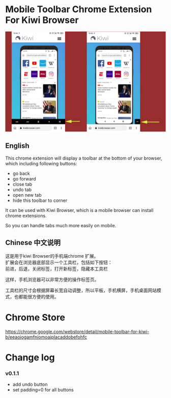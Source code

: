 
# Mobile Toolbar Chrome Extension For Kiwi Browser 
![alt text](https://raw.githubusercontent.com/butaixianran/Mobile-Toolbar-For-Kiwi-Browser/main/pic/screen.jpg)  

## English
This chrome extension will display a toolbar at the bottom of your browser, which including following buttons:  
* go back  
* go forward  
* close tab  
* undo tab  
* open new tab  
* hide this toolbar to corner  

It can be used with Kiwi Browser, which is a mobile browser can install chrome extensions.  

So you can handle tabs much more easily on mobile.  

## Chinese 中文说明  
这是用于kiwi Browser的手机端chrome 扩展。  
扩展会在浏览器底部显示一个工具栏，包括如下按钮：  
前进，后退，关闭标签，打开新标签，隐藏本工具栏  

这样，手机浏览器可以非常方便的操作标签页。  

工具栏的尺寸会根据屏幕长宽自动调整，所以平板，手机横屏，手机桌面网站模式，也都能很方便的使用。  

# Chrome Store  
https://chrome.google.com/webstore/detail/mobile-toolbar-for-kiwi-b/eeaojogamfniomoajplacaddobefohfc  

# Change log  
### v0.1.1  
* add undo button  
* set padding=0 for all buttons  
